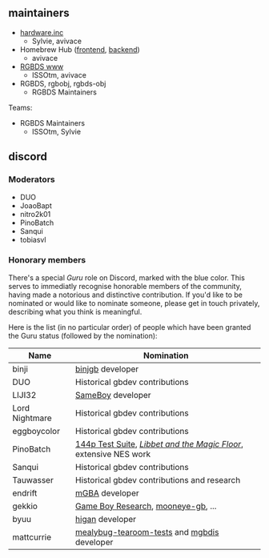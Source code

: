 ## maintainers

- [hardware.inc](https://github.com/gbdev/hardware.inc)
  - Sylvie, avivace
- Homebrew Hub ([frontend](https://github.com/gbdev/virens), [backend](https://github.com/gbdev/homebrewhub))
  - avivace
- [RGBDS www](https://github.com/gbdev/rgbds-www)
  - ISSOtm, avivace
- RGBDS, rgbobj, rgbds-obj 
  - RGBDS Maintainers
 

Teams:

- RGBDS Maintainers
    - ISSOtm, Sylvie

## discord

### Moderators

- DUO
- JoaoBapt
- nitro2k01
- PinoBatch
- Sanqui
- tobiasvl

### Honorary members

There's a special *Guru* role on Discord, marked with the blue color. This serves to immediatly recognise honorable members of the community, having made a notorious and distinctive contribution.
If you'd like to be nominated or would like to nominate someone, please get in touch privately, describing what you think is meaningful.

Here is the list (in no particular order) of people which have been granted the Guru status (followed by the nomination):

|Name  | Nomination|
|------|-------|
|binji|[binjgb](https://github.com/binji/binjgb) developer|
|DUO|Historical gbdev contributions|
|LIJI32|[SameBoy](https://github.com/LIJI32/SameBoy) developer|
|Lord Nightmare|Historical gbdev contributions|
|eggboycolor|Historical gbdev contributions|
|PinoBatch|[144p Test Suite](https://github.com/pinobatch/240p-test-mini), _[Libbet and the Magic Floor](https://github.com/pinobatch/libbet)_, extensive NES work|
|Sanqui|Historical gbdev contributions|
|Tauwasser|Historical gbdev contributions and research|
|endrift|[mGBA](https://github.com/mgba-emu/mgba) developer|
|gekkio|[Game Boy Research](https://gekkio.fi/), [mooneye-gb](https://github.com/Gekkio/mooneye-gb), ...|
|byuu|[higan](https://byuu.org/emulation/higan/) developer|
|mattcurrie|[mealybug-tearoom-tests](https://github.com/mattcurrie/mealybug-tearoom-tests) and [mgbdis](https://github.com/mattcurrie/mgbdis) developer
